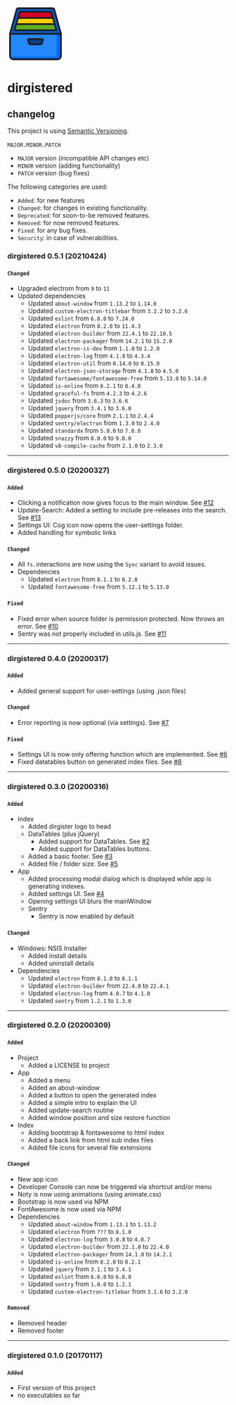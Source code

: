 ![logo](https://raw.githubusercontent.com/yafp/dirgistered/master/.github/images/logo/128x128.png)

# dirgistered
## changelog

This project is using [Semantic Versioning](https://semver.org/).

  `
  MAJOR.MINOR.PATCH
  `

* `MAJOR` version (incompatible API changes etc)
* `MINOR` version (adding functionality)
* `PATCH` version (bug fixes)


The following categories are used:

* `Added`: for new features
* `Changed`: for changes in existing functionality.
* `Deprecated`: for soon-to-be removed features.
* `Removed`: for now removed features.
* `Fixed`: for any bug fixes.
* `Security`: in case of vulnerabilities.




### dirgistered 0.5.1 (20210424)
#### `Changed`
* Upgraded electrom from `9` to `11`
* Updated dependencies
  * Updated `about-window` from `1.13.2` to `1.14.0`
  * Updated `custom-electron-titlebar` from `3.2.2` to `3.2.6`
  * Updated `eslint` from `6.8.0` to `7.24.0`
  * Updated `electron` from `8.2.0` to `11.4.3`
  * Updated `electron-builder` from `22.4.1` to `22.10.5`
  * Updated `electron-packager` from `14.2.1` to `15.2.0`
  * Updated `electron-is-dev` from `1.1.0` to `1.2.0`
  * Updated `electron-log` from `4.1.0` to `4.3.4`
  * Updated `electron-util` from `0.14.0` to `0.15.0`
  * Updated `electron-json-storage` from `4.1.8` to `4.5.0`
  * Updated `fortawesome/fontawesome-free` from `5.13.0` to `5.14.0`
  * Updated `is-online` from `8.2.1` to `8.4.0`
  * Updated `graceful-fs` from `4.2.3` to `4.2.6`
  * Updated `jsdoc` from `3.6.3` to `3.6.6`
  * Updated `jquery` from `3.4.1` to `3.6.0`
  * Updated `popperjs/core` from `2.1.1` to `2.4.4`
  * Updated `sentry/electron` from `1.3.0` to `2.4.0`
  * Updated `standardx` from `5.0.0` to `7.0.0`
  * Updated `snazzy` from `8.0.0` to `9.0.0`
  * Updated `v8-compile-cache` from `2.1.0` to `2.3.0`

***

### dirgistered 0.5.0 (20200327)
#### `Added`
* Clicking a notification now gives focus to the main window. See [#12](https://github.com/yafp/dirgistered/issues/12)
* Update-Search: Added a setting to include pre-releases into the search. See [#13](https://github.com/yafp/dirgistered/issues/13)
* Settings UI: Cog icon now opens the user-settings folder.
* Added handling for symbolic links

#### `Changed`
* All `fs.`interactions are now using the `Sync` variant to avoid issues.
* Dependencies
  * Updated `electron` from `8.1.1` to `8.2.0`
  * Updated `fontawesome-free` from `5.12.1` to `5.13.0`

#### `Fixed`
* Fixed error when source folder is permission protected. Now throws an error. See [#10](https://github.com/yafp/dirgistered/issues/10)
* Sentry was not properly included in utils.js. See [#11](https://github.com/yafp/dirgistered/issues/11)

***

### dirgistered 0.4.0 (20200317)
#### `Added`
* Added general support for user-settings (using .json files)

#### `Changed`
* Error reporting is now optional (via settings). See [#7](https://github.com/yafp/dirgistered/issues/7)

#### `Fixed`
* Settings UI is now only offering function which are implemented. See [#6](https://github.com/yafp/dirgistered/issues/6)
* Fixed datatables button on generated index files.  See [#8](https://github.com/yafp/dirgistered/issues/8)

***

### dirgistered 0.3.0 (20200316)
#### `Added`
* Index
  * Added dirgister logo to head
  * DataTables (plus jQuery)
    * Added support for DataTables. See [#2](https://github.com/yafp/dirgistered/issues/2)
    * Added support for DataTables buttons.
  * Added a basic footer. See [#3](https://github.com/yafp/dirgistered/issues/3)
  * Added file / folder size. See [#5](https://github.com/yafp/dirgistered/issues/5)
* App
  * Added processing modal dialog which is displayed while app is generating indexes.
  * Added settings UI. See [#4](https://github.com/yafp/dirgistered/issues/4)
  * Opening settings UI blurs the mainWindow
  * Sentry
    * Sentry is now enabled by default

####  `Changed`
* Windows: NSIS Installer
  * Added install details
  * Added uninstall details
* Dependencies
  * Updated `electron` from `8.1.0` to `8.1.1`
  * Updated `electron-builder` from `22.4.0` to `22.4.1`
  * Updated `electron-log` from `4.0.7` to `4.1.0`
  * Updated `sentry` from `1.2.1` to `1.3.0`

***

### dirgistered 0.2.0 (20200309)
#### `Added`
* Project
  * Added a LICENSE to project
* App
  * Added a menu
  * Added an about-window
  * Added a button to open the generated index
  * Added a simple intro to explain the UI
  * Added update-search routine
  * Added window position and size restore function
* Index
  * Adding bootstrap & fontawesome to html index
  * Added a back link from html sub index files
  * Added file icons for several file extensions

####  `Changed`
* New app icon
* Developer Console can now be triggered via shortcut and/or menu
* Noty is now using animations (using animate.css)
* Bootstrap is now used via NPM
* FontAwesome is now used via NPM
* Dependencies
  * Updated `about-window` from `1.13.1` to `1.13.2`
  * Updated `electron` from `???` to `8.1.0`
  * Updated `electron-log` from `3.0.8` to `4.0.7`
  * Updated `electron-builder` from `22.1.0` to `22.4.0`
  * Updated `electron-packager` from `14.1.0` to `14.2.1`
  * Updated `is-online` from `8.2.0` to `8.2.1`
  * Updated `jquery` from `3.1.1` to `3.4.1`
  * Updated `eslint` from `6.6.0` to `6.8.0`
  * Updated `sentry` from `1.0.0` to `1.2.1`
  * Updated `custom-electron-titlebar` from `3.1.6` to `3.2.0`

#### `Removed`
* Removed header
* Removed footer


***

### dirgistered 0.1.0 (20170117)
#### `Added`
* First version of this project
* no executables so far
